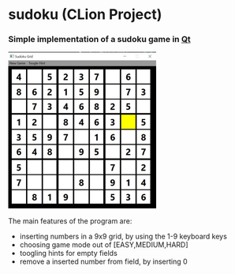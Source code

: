 # sudoku (CLion Project)
### Simple implementation of a sudoku game in [Qt](https://www.qt.io/download-qt-installer-oss?hsCtaTracking=99d9dd4f-5681-48d2-b096-470725510d34%7C074ddad0-fdef-4e53-8aa8-5e8a876d6ab4)
<img src="https://github.com/KaMuench/sudoku/blob/main/assets/img/sudoku.jpg" alt="sudoku image" width="300">

The main features of the program are:
- inserting numbers in a 9x9 grid, by using the 1-9 keyboard keys
- choosing game mode out of [EASY,MEDIUM,HARD]
- toogling hints for empty fields
- remove a inserted number from field, by inserting 0
